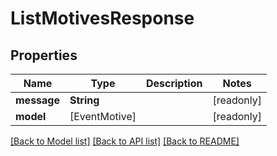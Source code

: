 # ListMotivesResponse

## Properties
Name | Type | Description | Notes
------------ | ------------- | ------------- | -------------
**message** | **String** |  | [readonly] 
**model** | [EventMotive] |  | [readonly] 

[[Back to Model list]](../README.md#documentation-for-models) [[Back to API list]](../README.md#documentation-for-api-endpoints) [[Back to README]](../README.md)


